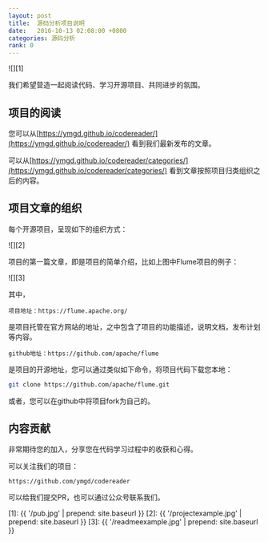 ```yaml
---
layout: post
title:  源码分析项目说明
date:   2016-10-13 02:08:00 +0800
categories: 源码分析
rank: 0
---
```


![][1]

我们希望营造一起阅读代码、学习开源项目、共同进步的氛围。

## 项目的阅读

您可以从[https://ymgd.github.io/codereader/](https://ymgd.github.io/codereader/) 看到我们最新发布的文章。

可以从[https://ymgd.github.io/codereader/categories/](https://ymgd.github.io/codereader/categories/) 看到文章按照项目归类组织之后的内容。

## 项目文章的组织

每个开源项目，呈现如下的组织方式：

![][2]

项目的第一篇文章，即是项目的简单介绍，比如上图中Flume项目的例子：

![][3]

其中，

```
项目地址：https://flume.apache.org/
```

是项目托管在官方网站的地址，之中包含了项目的功能描述，说明文档，发布计划等内容。

```
github地址：https://github.com/apache/flume
```

是项目的开源地址，您可以通过类似如下命令，将项目代码下载您本地：

```bash
git clone https://github.com/apache/flume.git
```

或者，您可以在github中将项目fork为自己的。

## 内容贡献

非常期待您的加入，分享您在代码学习过程中的收获和心得。

可以关注我们的项目：

```
https://github.com/ymgd/codereader
```

可以给我们提交PR，也可以通过公众号联系我们。

[1]: {{ '/pub.jpg' | prepend: site.baseurl  }}
[2]: {{ '/projectexample.jpg' | prepend: site.baseurl  }}
[3]: {{ '/readmeexample.jpg' | prepend: site.baseurl  }}
